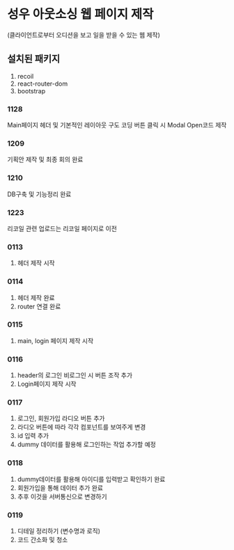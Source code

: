 # 성우 아웃소싱 웹 페이지 제작

(클라이언트로부터 오디션을 보고 일을 받을 수 있는 웹 제작)

## 설치된 패키지

1. recoil
2. react-router-dom
3. bootstrap

### 1128

Main페이지 헤더 및 기본적인 레이아웃 구도 코딩
버튼 클릭 시 Modal Open코드 제작

### 1209

기획안 제작 및 최종 회의 완료

### 1210

DB구축 및 기능정리 완료

### 1223

리코일 관련 업로드는 리코일 페이지로 이전

### 0113

1. 헤더 제작 시작

### 0114

1. 헤더 제작 완료
2. router 연결 완료

### 0115

1. main, login 페이지 제작 시작

### 0116

1. header의 로그인 비로그인 시 버튼 조작 추가
2. Login페이지 제작 시작

### 0117

1. 로그인, 회원가입 라디오 버튼 추가
2. 라디오 버튼에 따라 각각 컴포넌트를 보여주게 변경
3. id 입력 추가
4. dummy 데이터를 활용해 로그인하는 작업 추가할 예정

### 0118

1. dummy데이터를 활용해 아이디를 입력받고 확인하기 완료
2. 회원가입을 통해 데이터 추가 완료
3. 추후 이것을 서버통신으로 변경하기

### 0119

1. 디테일 정리하기 (변수명과 로직)
2. 코드 간소화 및 청소
